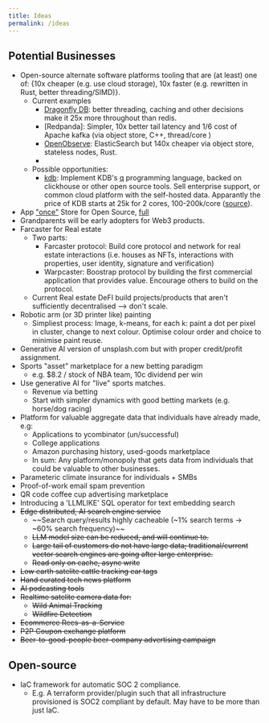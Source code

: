 ```yaml
---
title: Ideas
permalink: /ideas
---
```


## Potential Businesses 
- Open-source alternate software platforms tooling that are (at least) one of: {10x cheaper (e.g. use cloud storage), 10x faster (e.g. rewritten in Rust, better threading/SIMD)}.
  - Current examples
    - [Dragonfly DB](https://www.dragonflydb.io/): better threading, caching and other decisions make it 25x more throughout than redis.
    - [Redpanda]: Simpler, 10x better tail latency and 1/6 cost of Apache kafka (via object store, C++, thread/core )
    - [OpenObserve](https://openobserve.ai/): ElasticSearch but 140x cheaper via object store, stateless nodes, Rust. 
    - 
  - Possible opportunities:
    - [kdb](https://kx.com/): Implement KDB's [q](https://code.kx.com/q/learn) programming language, backed on clickhouse or other open source tools. Sell enterprise support, or common cloud platform with the self-hosted data. Apparantly the price of KDB starts at 25k for 2 cores, 100-200k/core ([source](https://news.ycombinator.com/item?id=5020425)).
- App ["once"](once.com) Store for Open Source, [full](ideas/once-store.md)
- Grandparents will be early adopters for Web3 products.
- Farcaster for Real estate 
  - Two parts:
    - Farcaster protocol: Build core protocol and network for real estate interactions (i.e. houses as NFTs, interactions with properties, user identity, signature and verification)
    - Warpcaster: Boostrap protocol by building the first commercial application that provides value. Encourage others to build on the protocol. 
  - Current Real estate DeFI build projects/products that aren't sufficiently decentralised --> don't scale. 
- Robotic arm (or 3D printer like) painting
  - Simpliest process: Image, k-means, for each k: paint a dot per pixel in cluster, change to next colour. Optimise colour order and choice to minimise paint reuse.
- Generative AI version of unsplash.com but with proper credit/profit assignment.
- Sports "asset" marketplace for a new betting paradigm
  - e.g. $8.2 / stock of NBA team, 10c dividend per win
- Use generative AI for "live" sports matches.
  - Revenue via betting
  - Start with simpler dynamics with good betting markets (e.g. horse/dog racing)
- Platform for valuable aggregate data that individuals have already made, e.g:
  - Applications to ycombinator (un/successful)
  - College applications
  - Amazon purchasing history, used-goods marketplace
  - In sum: Any platform/monopoly that gets data from individuals that could be valuable to other businesses.
- Parameteric climate insurance for individuals + SMBs
- Proof-of-work email spam prevention 
- QR code coffee cup advertising marketplace
- Introducing a 'LLMLIKE' SQL operator for text embedding search
- ~~Edge distributed, AI search engine service~~
  - ~~Search query/results highly cacheable (~1% search terms -> ~60% search frequency)~~
  - ~~LLM model size can be reduced, and will continue to.~~
  - ~~Large tail of customers do not have large data; traditional/current vector search engines are going after large enterprise.~~
  - ~~Read only on cache, async write~~
- ~~Low earth satelite cattle tracking ear tags~~
- ~~Hand curated tech news platform~~
- ~~AI podcasting tools~~
- ~~Realtime satelite camera data for:~~
  - ~~Wild Animal Tracking~~
  - ~~Wildfire Detection~~
- ~~Ecommerce Recs-as-a-Service~~
- ~~P2P Coupon exchange platform~~
- ~~Beer-to-good-people beer-company advertising campaign~~


## Open-source
- IaC framework for automatic SOC 2 compliance. 
  - E.g. A terraform provider/plugin such that all infrastructure provisioned is SOC2 compliant by default. May have to be more than just IaC.
 

